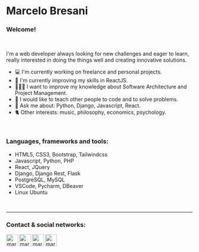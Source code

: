 # Marcelo Bresani

### Welcome!

<br />

I'm a web developer always looking for new challenges and eager to learn, really interested in doing the things well and creating innovative solutions. 
<br />

- 💻 I'm currently working on freelance and personal projects.
- 🌱 I'm currently improving my skills in ReactJS.
- 👨🏻‍💻 I want to improve my knowledge about Software Architecture and Project Management.
- 🤔 I would like to teach other people to code and to solve problems.
- 💬 Ask me about: Python, Django, Javascript, React. 
- 🐈 Other interests: music, philosophy, economics, psychology.

<br />

### Languages, frameworks and tools:

 * HTML5, CSS3, Bootstrap, Tailwindcss <br />
 * Javascript, Python, PHP <br />
 * React, JQuery <br />
 * Django, Django Rest, Flask <br />
 * PostgreSQL, MySQL <br />
 * VSCode, Pycharm, DBeaver <br />
 * Linux Ubuntu


<br />

---

### Contact & social networks:

[<img align="left" alt="marcelus33 | LinkedIn" width="32px" src="https://img.icons8.com/color/48/000000/linkedin.png" />][linkedin]
[<img align="left" alt="marcelus33 | LinkedIn" width="32px" src="https://img.icons8.com/color/48/000000/stackoverflow.png" />][stackoverflow]
[<img align="left" alt="marcelus33" width="32px" src="https://img.icons8.com/color/48/000000/email.png" />][email]
[<img align="left" alt="marcelus33" width="32px" src="https://img.icons8.com/color/48/000000/twitter.png" />][twitter]

<br />

[email]: mailto:marcelob_33@hotmail.com
[linkedin]: https://www.linkedin.com/in/marcelo-bresani/
[stackoverflow]: https://stackoverflow.com/users/11307764/marcelob33
[twitter]: https://twitter.com/marcelobresanig

